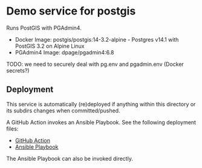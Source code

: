 # Demo service for postgis


Runs PostGIS with PGAdmin4.

* Docker Image: postgis/postgis:14-3.2-alpine - Postgres v14.1 with PostGIS 3.2 on Alpine Linux
* PGAdmin4 Image: dpage/pgadmin4:6.8

TODO: we need to securely deal with pg.env and pgadmin.env (Docker secrets?)

## Deployment

This service is automatically (re)deployed if anything within this directory or its subdirs changes
when committed/pushed.

A GitHub Action invokes an Ansible Playbook.
See the following deployment files:

* [GitHub Action](../../.github/workflows/deploy.postgis.yml)
* [Ansible Playbook](../../ansible/deploy.yml)

The Ansible Playbook can also be invoked directly.
